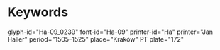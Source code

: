 # Keywords
glyph-id="Ha-09_0239"
font-id="Ha-09"
printer-id="Ha"
printer="Jan Haller"
period="1505–1525"
place="Kraków"
PT plate="172"
